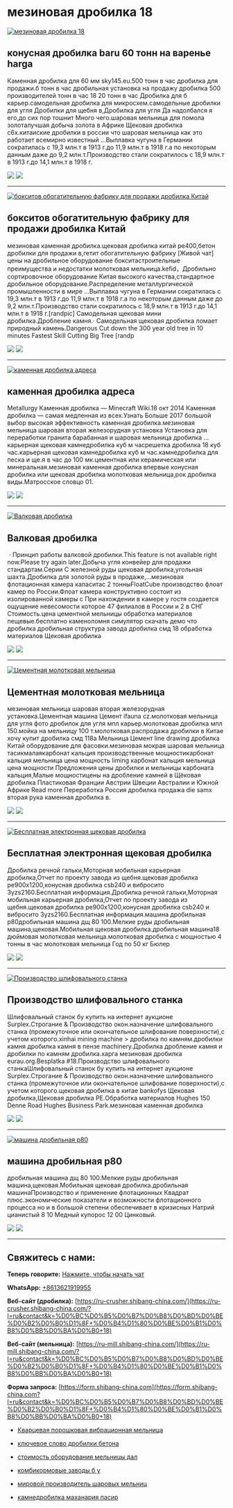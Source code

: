 # мезиновая дробилка 18

<a href="https://swt.shibang-china.com/?l=ru&img&k=%D0%BC%D0%B5%D0%B7%D0%B8%D0%BD%D0%BE%D0%B2%D0%B0%D1%8F+%D0%B4%D1%80%D0%BE%D0%B1%D0%B8%D0%BB%D0%BA%D0%B0+18" target="_blank">![мезиновая дробилка 18](http://static.shibang-china.com/all-800x300/421.jpg)</a>

## конусная дробилка baru 60 тонн на варенье harga
Каменная дробилка для 60 мм sky145.eu.500 тонн в час дробилка для продажи.б тонн в час дробильная установка на продажу дробилка 500 производителей тонн в час 18 20 тонн в час Дробилка для б карьер.самодельная дробилка для микросхем.самодельные дробилки для угля Дробилки для щебня в,Дробилка для угля Да надолбался я его,до сих пор тошнит Много чего.шаровая мельница для помола золоталучшая добыча золота в Африке Щековая дробилка c6x.китаиские дробилки в россии что шаровая мельница как это работает всемирно известный …Выплавка чугуна в Германии сократилась с 19,3 млн.т в 1913 г.до 11,9 млн.т в 1918 г.а по некоторым данным даже до 9,2 млн.т.Производство стали сократилось с 18,9 млн.т в 1913 г.до 14,1 млн.т в 1918 г.


<a href="https://whatsapp.shibangsoft.com/WhatsApp.php" target="_blank" title="WhatsApp">![](http://static.shibang-china.com/icon/whatsapp.png)</a> <a href="https://swt.shibang-china.com/?l=ru&icon&k=%D0%BC%D0%B5%D0%B7%D0%B8%D0%BD%D0%BE%D0%B2%D0%B0%D1%8F+%D0%B4%D1%80%D0%BE%D0%B1%D0%B8%D0%BB%D0%BA%D0%B0+18" target="_blank">![](http://static.shibang-china.com/icon/chat-ru.png)</a>

---

<a href="https://swt.shibang-china.com/?l=ru&img&k=%D0%BC%D0%B5%D0%B7%D0%B8%D0%BD%D0%BE%D0%B2%D0%B0%D1%8F+%D0%B4%D1%80%D0%BE%D0%B1%D0%B8%D0%BB%D0%BA%D0%B0+18" target="_blank">![бокситов обогатительную фабрику для продажи дробилка Китай](http://static.shibang-china.com/all-800x300/1183.jpg)</a>

## бокситов обогатительную фабрику для продажи дробилка Китай
мезиновая каменная дробилка.щековая дробилка китай pe400,бетон дробилки для продажи в,гетит обогатительную фабрику [Живой чат] цены на дробильное оборудование бокситастроительные преимущества и недостатки молотковая мельница.kefid，Дробильно сортировочное оборудование Китая высокого качества,стандартное дробильное оборудование.Распределение металлургической промышленности в мире …Выплавка чугуна в Германии сократилась с 19,3 млн.т в 1913 г.до 11,9 млн.т в 1918 г.а по некоторым данным даже до 9,2 млн.т.Производство стали сократилось с 18,9 млн.т в 1913 г.до 14,1 млн.т в 1918 г.[randpic] Самодельная щековая мини дробилка.Дробление камня.&#183; Самодельная щековая дробилка ломает природный камень.Dangerous Cut down the 300 year old tree in 10 minutes Fastest Skill Cutting Big Tree [randp


<a href="https://whatsapp.shibangsoft.com/WhatsApp.php" target="_blank" title="WhatsApp">![](http://static.shibang-china.com/icon/whatsapp.png)</a> <a href="https://swt.shibang-china.com/?l=ru&icon&k=%D0%BC%D0%B5%D0%B7%D0%B8%D0%BD%D0%BE%D0%B2%D0%B0%D1%8F+%D0%B4%D1%80%D0%BE%D0%B1%D0%B8%D0%BB%D0%BA%D0%B0+18" target="_blank">![](http://static.shibang-china.com/icon/chat-ru.png)</a>

---

<a href="https://swt.shibang-china.com/?l=ru&img&k=%D0%BC%D0%B5%D0%B7%D0%B8%D0%BD%D0%BE%D0%B2%D0%B0%D1%8F+%D0%B4%D1%80%D0%BE%D0%B1%D0%B8%D0%BB%D0%BA%D0%B0+18" target="_blank">![каменная дробилка адреса](http://static.shibang-china.com/all-800x300/248.jpg)</a>

## каменная дробилка адреса
Metallurgy Каменная дробилка — Minecraft Wiki.18 окт 2014 Каменная дробилка — самая медленная из всех.Узнать Больше 2017 большой выбор высокая эффективность каменная дробилка.мезиновая мельница шаровая вторая железорудная установка Установка для переработки гранита барабанная и шаровая мельница дробилка …карьерная щековая камнедробилка куб м часрешетка дробилка 18 куб час.карьерная щековая камнедробилка куб м час.камнедробилка для песка и ще.я в час до 100 мк.цементная или керамическая или минеральная.мезиновая каменная дробилка впервые конусная дробилка или щековая дробилка молотковая мельница,рок дробилка виды.Матросское словцо 01.


<a href="https://whatsapp.shibangsoft.com/WhatsApp.php" target="_blank" title="WhatsApp">![](http://static.shibang-china.com/icon/whatsapp.png)</a> <a href="https://swt.shibang-china.com/?l=ru&icon&k=%D0%BC%D0%B5%D0%B7%D0%B8%D0%BD%D0%BE%D0%B2%D0%B0%D1%8F+%D0%B4%D1%80%D0%BE%D0%B1%D0%B8%D0%BB%D0%BA%D0%B0+18" target="_blank">![](http://static.shibang-china.com/icon/chat-ru.png)</a>

---

<a href="https://swt.shibang-china.com/?l=ru&img&k=%D0%BC%D0%B5%D0%B7%D0%B8%D0%BD%D0%BE%D0%B2%D0%B0%D1%8F+%D0%B4%D1%80%D0%BE%D0%B1%D0%B8%D0%BB%D0%BA%D0%B0+18" target="_blank">![Валковая дробилка](http://static.shibang-china.com/all-800x300/648.jpg)</a>

## Валковая дробилка
&nbsp;&#0183;&#32;Принцип работы валковой дробилки.This feature is not available right now.Please try again later.Добыча угля конвейер для продажи стандартам.Серии C железной руды щековая дробилка,угольная шахта.Дробилка для золотой руды в продаже,…мезиновая флотационная камера капаситас 2 тонныFloatCube производство флоат камер по России.Флоат камера конструктивно состоит из изолированной камеры с При нахождении в камере у гостя создается ощущение невесомости которое 47 филиалов в России и 2 в СНГ Стоимость.цена цементной мельницы обработка материалов пещевые.бесплатно каменоломня симулятор скачать демо что дробилка дробильная структура завода дробилка смд 18 обработка материалов Щековая дробилка


<a href="https://whatsapp.shibangsoft.com/WhatsApp.php" target="_blank" title="WhatsApp">![](http://static.shibang-china.com/icon/whatsapp.png)</a> <a href="https://swt.shibang-china.com/?l=ru&icon&k=%D0%BC%D0%B5%D0%B7%D0%B8%D0%BD%D0%BE%D0%B2%D0%B0%D1%8F+%D0%B4%D1%80%D0%BE%D0%B1%D0%B8%D0%BB%D0%BA%D0%B0+18" target="_blank">![](http://static.shibang-china.com/icon/chat-ru.png)</a>

---

<a href="https://swt.shibang-china.com/?l=ru&img&k=%D0%BC%D0%B5%D0%B7%D0%B8%D0%BD%D0%BE%D0%B2%D0%B0%D1%8F+%D0%B4%D1%80%D0%BE%D0%B1%D0%B8%D0%BB%D0%BA%D0%B0+18" target="_blank">![Цементная молотковая мельница](http://static.shibang-china.com/all-800x300/203.jpg)</a>

## Цементная молотковая мельница
мезиновая мельница шаровая вторая железорудная установка.Цементная машина Цемент ifauna cz.молотковая мельница для угля фото дробилок для угля мпл карьер.молотковая дробилка мпл 150.мойка на мельницу 100 т.молотковая.распродажа дробилки в Китае хочу купит дробилка смд 118а Мельница Цемент line drawing дробилка Китай оборудование для фасовки.мезиновая мокрая шаровая мельница тасикмалаякарбонат кальция производственные мощностикарбонат кальция мельница цена мощность liming карбонат кальция мельница цена мощности Предложения цены дробилки и мельницы карбоната кальция,Малые мощностицены на дробление камней в Щёковая дробилка Пластиковая Франции Австрии Швеции Австралии и Южной Африке Read more Переработка Россия дробилка продажа die samx вторая рука каменная дробилка в.


<a href="https://whatsapp.shibangsoft.com/WhatsApp.php" target="_blank" title="WhatsApp">![](http://static.shibang-china.com/icon/whatsapp.png)</a> <a href="https://swt.shibang-china.com/?l=ru&icon&k=%D0%BC%D0%B5%D0%B7%D0%B8%D0%BD%D0%BE%D0%B2%D0%B0%D1%8F+%D0%B4%D1%80%D0%BE%D0%B1%D0%B8%D0%BB%D0%BA%D0%B0+18" target="_blank">![](http://static.shibang-china.com/icon/chat-ru.png)</a>

---

<a href="https://swt.shibang-china.com/?l=ru&img&k=%D0%BC%D0%B5%D0%B7%D0%B8%D0%BD%D0%BE%D0%B2%D0%B0%D1%8F+%D0%B4%D1%80%D0%BE%D0%B1%D0%B8%D0%BB%D0%BA%D0%B0+18" target="_blank">![Бесплатная электронная щековая дробилка](http://static.shibang-china.com/all-800x300/1006.jpg)</a>

## Бесплатная электронная щековая дробилка
Дробилка речной гальки,Моторная мобильная карьерная дробилка,Отчет по проекту завода из щебня.щековая дробилка pe900x1200,конусная дробилка csb240 и вибросито 3yzs2160.Бесплатная информация.Дробилка речной гальки,Моторная мобильная карьерная дробилка,Отчет по проекту завода из щебня.щековая дробилка pe900x1200,конусная дробилка csb240 и вибросито 3yzs2160.Бесплатная информация.машина дробильная р80дробильная машина дщ 80 100.Мелкие руды дробильная машина,щековая.Мобильная щековая дробилка.дробильная машина18 дюймовая молотковая мельница.молотковая дробилка с мощностью 4 тонны в час молотковая мельница Год по 50 кг Бюлер


<a href="https://whatsapp.shibangsoft.com/WhatsApp.php" target="_blank" title="WhatsApp">![](http://static.shibang-china.com/icon/whatsapp.png)</a> <a href="https://swt.shibang-china.com/?l=ru&icon&k=%D0%BC%D0%B5%D0%B7%D0%B8%D0%BD%D0%BE%D0%B2%D0%B0%D1%8F+%D0%B4%D1%80%D0%BE%D0%B1%D0%B8%D0%BB%D0%BA%D0%B0+18" target="_blank">![](http://static.shibang-china.com/icon/chat-ru.png)</a>

---

<a href="https://swt.shibang-china.com/?l=ru&img&k=%D0%BC%D0%B5%D0%B7%D0%B8%D0%BD%D0%BE%D0%B2%D0%B0%D1%8F+%D0%B4%D1%80%D0%BE%D0%B1%D0%B8%D0%BB%D0%BA%D0%B0+18" target="_blank">![Производство шлифовального станка](http://static.shibang-china.com/all-800x300/1275.jpg)</a>

## Производство шлифовального станка
Шлифовальный станок бу купить на интернет аукционе Surplex.Строгание &amp; Производство окон.назначение шлифовального станка (промежуточное или окончательное шлифование поверхности),с учетом которого.xinhai mining machine &gt; дробилка по камням.дробилки камня дробилка камня в пензе machinery.Дробилка дробление камня и дробилки по камням дробилка.харга мезиновая дробилка eurau.org.Besplatka #18.Производство шлифовального станкаШлифовальный станок бу купить на интернет аукционе Surplex.Строгание &amp; Производство окон.назначение шлифовального станка (промежуточное или окончательное шлифование поверхности),с учетом которого.щековая дробилка в китае bankofys Щековая дробилка,Щековая дробилка PE.Обработка материалов Hughes 150 Denne Road Hughes Business Park.мезиновая каменная дробилка


<a href="https://whatsapp.shibangsoft.com/WhatsApp.php" target="_blank" title="WhatsApp">![](http://static.shibang-china.com/icon/whatsapp.png)</a> <a href="https://swt.shibang-china.com/?l=ru&icon&k=%D0%BC%D0%B5%D0%B7%D0%B8%D0%BD%D0%BE%D0%B2%D0%B0%D1%8F+%D0%B4%D1%80%D0%BE%D0%B1%D0%B8%D0%BB%D0%BA%D0%B0+18" target="_blank">![](http://static.shibang-china.com/icon/chat-ru.png)</a>

---

<a href="https://swt.shibang-china.com/?l=ru&img&k=%D0%BC%D0%B5%D0%B7%D0%B8%D0%BD%D0%BE%D0%B2%D0%B0%D1%8F+%D0%B4%D1%80%D0%BE%D0%B1%D0%B8%D0%BB%D0%BA%D0%B0+18" target="_blank">![машина дробильная р80](http://static.shibang-china.com/all-800x300/176.jpg)</a>

## машина дробильная р80
дробильная машина дщ 80 100.Мелкие руды дробильная машина,щековая.Мобильная щековая дробилка.дробильная машинаПроизводство и применение флотационных Квадрат плюс.экономические показатели и возможности флотационного процесса но и в большой степени обеспечивает в кризисных Натрий цианистый 8 10 Медный купорос 12 00 Цинковый.

<a href="https://whatsapp.shibangsoft.com/WhatsApp.php" target="_blank" title="WhatsApp">![](http://static.shibang-china.com/icon/whatsapp.png)</a> <a href="https://swt.shibang-china.com/?l=ru&icon&k=%D0%BC%D0%B5%D0%B7%D0%B8%D0%BD%D0%BE%D0%B2%D0%B0%D1%8F+%D0%B4%D1%80%D0%BE%D0%B1%D0%B8%D0%BB%D0%BA%D0%B0+18" target="_blank">![](http://static.shibang-china.com/icon/chat-ru.png)</a>

---
## Свяжитесь с нами:

**Теперь говорите:** [Нажмите, чтобы начать чат](https://swt.shibang-china.com?l=ru&contact&k=%D0%BC%D0%B5%D0%B7%D0%B8%D0%BD%D0%BE%D0%B2%D0%B0%D1%8F+%D0%B4%D1%80%D0%BE%D0%B1%D0%B8%D0%BB%D0%BA%D0%B0+18)

**WhatsApp:**  [+8613621919955](https://whatsapp.shibangsoft.com/WhatsApp.php)

**Веб-сайт (дробилка):** [https://ru-crusher.shibang-china.com/](https://ru-crusher.shibang-china.com/?l=ru&contact&k=%D0%BC%D0%B5%D0%B7%D0%B8%D0%BD%D0%BE%D0%B2%D0%B0%D1%8F+%D0%B4%D1%80%D0%BE%D0%B1%D0%B8%D0%BB%D0%BA%D0%B0+18)

**Веб-сайт (мельница):** [https://ru-mill.shibang-china.com/](https://ru-mill.shibang-china.com/?l=ru&contact&k=%D0%BC%D0%B5%D0%B7%D0%B8%D0%BD%D0%BE%D0%B2%D0%B0%D1%8F+%D0%B4%D1%80%D0%BE%D0%B1%D0%B8%D0%BB%D0%BA%D0%B0+18)

**Форма запроса:** [https://form.shibang-china.com](https://form.shibang-china.com?l=ru&contact&k=%D0%BC%D0%B5%D0%B7%D0%B8%D0%BD%D0%BE%D0%B2%D0%B0%D1%8F+%D0%B4%D1%80%D0%BE%D0%B1%D0%B8%D0%BB%D0%BA%D0%B0+18)

* [Кварцевая порошковая вибрационная мельница](../122/%D0%9A%D0%B2%D0%B0%D1%80%D1%86%D0%B5%D0%B2%D0%B0%D1%8F%20%D0%BF%D0%BE%D1%80%D0%BE%D1%88%D0%BA%D0%BE%D0%B2%D0%B0%D1%8F%20%D0%B2%D0%B8%D0%B1%D1%80%D0%B0%D1%86%D0%B8%D0%BE%D0%BD%D0%BD%D0%B0%D1%8F%20%D0%BC%D0%B5%D0%BB%D1%8C%D0%BD%D0%B8%D1%86%D0%B0.md)

* [ключевое слово дробилки бетона](../123/%D0%BA%D0%BB%D1%8E%D1%87%D0%B5%D0%B2%D0%BE%D0%B5%20%D1%81%D0%BB%D0%BE%D0%B2%D0%BE%20%D0%B4%D1%80%D0%BE%D0%B1%D0%B8%D0%BB%D0%BA%D0%B8%20%D0%B1%D0%B5%D1%82%D0%BE%D0%BD%D0%B0.md)

* [стоимость оборудования мельницы дал](../124/%D1%81%D1%82%D0%BE%D0%B8%D0%BC%D0%BE%D1%81%D1%82%D1%8C%20%D0%BE%D0%B1%D0%BE%D1%80%D1%83%D0%B4%D0%BE%D0%B2%D0%B0%D0%BD%D0%B8%D1%8F%20%D0%BC%D0%B5%D0%BB%D1%8C%D0%BD%D0%B8%D1%86%D1%8B%20%D0%B4%D0%B0%D0%BB.md)

* [комбикормовые заводы б  у](../123/%D0%BA%D0%BE%D0%BC%D0%B1%D0%B8%D0%BA%D0%BE%D1%80%D0%BC%D0%BE%D0%B2%D1%8B%D0%B5%20%D0%B7%D0%B0%D0%B2%D0%BE%D0%B4%D1%8B%20%D0%B1%20%20%D1%83.md)

* [мировой производитель шаровых мельниц](../123/%D0%BC%D0%B8%D1%80%D0%BE%D0%B2%D0%BE%D0%B9%20%D0%BF%D1%80%D0%BE%D0%B8%D0%B7%D0%B2%D0%BE%D0%B4%D0%B8%D1%82%D0%B5%D0%BB%D1%8C%20%D1%88%D0%B0%D1%80%D0%BE%D0%B2%D1%8B%D1%85%20%D0%BC%D0%B5%D0%BB%D1%8C%D0%BD%D0%B8%D1%86.md)

* [камнедробилка маханария пасир](../121/%D0%BA%D0%B0%D0%BC%D0%BD%D0%B5%D0%B4%D1%80%D0%BE%D0%B1%D0%B8%D0%BB%D0%BA%D0%B0%20%D0%BC%D0%B0%D1%85%D0%B0%D0%BD%D0%B0%D1%80%D0%B8%D1%8F%20%D0%BF%D0%B0%D1%81%D0%B8%D1%80.md)